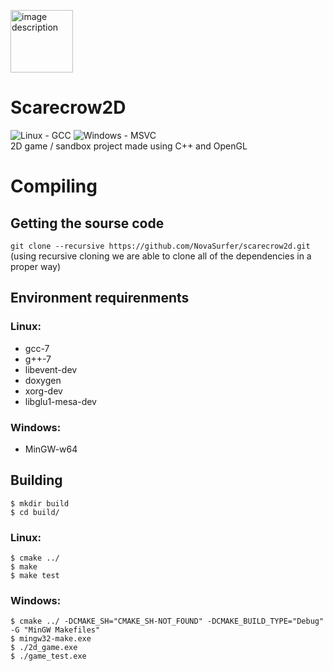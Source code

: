 <img src="https://svgshare.com/i/Ayv.svg" width="100" height="100" alt="image description"></image>  
# Scarecrow2D  

![Linux - GCC](https://github.com/NovaSurfer/scarecrow2d/workflows/Linux%20-%20GCC/badge.svg)  ![Windows - MSVC](https://github.com/NovaSurfer/scarecrow2d/workflows/Windows%20-%20MSVC/badge.svg)  
2D game / sandbox project made using C++ and OpenGL

# Compiling
## Getting the sourse code
`git clone --recursive https://github.com/NovaSurfer/scarecrow2d.git`  
(using recursive cloning we are able to clone all of the dependencies in a proper way)

## Environment requirenments
### Linux:
- gcc-7
- g++-7
- libevent-dev
- doxygen
- xorg-dev
- libglu1-mesa-dev
### Windows:
- MinGW-w64

## Building
```console
$ mkdir build
$ cd build/
```
### Linux:
```console
$ cmake ../
$ make
$ make test
```
### Windows:
```console
$ cmake ../ -DCMAKE_SH="CMAKE_SH-NOT_FOUND" -DCMAKE_BUILD_TYPE="Debug" -G "MinGW Makefiles"
$ mingw32-make.exe
$ ./2d_game.exe
$ ./game_test.exe
